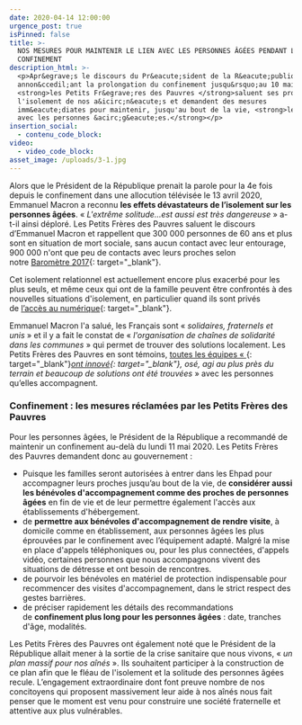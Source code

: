 ```yaml
---
date: 2020-04-14 12:00:00
urgence_post: true
isPinned: false
title: >-
  NOS MESURES POUR MAINTENIR LE LIEN AVEC LES PERSONNES ÂGÉES PENDANT LE
  CONFINEMENT
description_html: >-
  <p>Apr&egrave;s le discours du Pr&eacute;sident de la R&eacute;publique
  annon&ccedil;ant la prolongation du confinement jusqu&rsquo;au 10 mai 2020,
  <strong>les Petits Fr&egrave;res des Pauvres </strong>saluent ses propos sur
  l'isolement de nos a&icirc;n&eacute;s et demandent des mesures
  imm&eacute;diates pour maintenir, jusqu'au bout de la vie, <strong>le lien
  avec les personnes &acirc;g&eacute;es.</strong></p>
insertion_social:
  - contenu_code_block:
video:
  - video_code_block:
asset_image: /uploads/3-1.jpg
---
```


Alors que le Pr&eacute;sident de la R&eacute;publique prenait la parole pour la 4e fois depuis le confinement dans une allocution t&eacute;l&eacute;vis&eacute;e le 13 avril 2020, Emmanuel Macron a reconnu&nbsp;**les effets d&eacute;vastateurs de l’isolement sur les personnes &acirc;g&eacute;es**. &laquo;&nbsp;*L'extr&ecirc;me solitude…est aussi est tr&egrave;s dangereuse*&nbsp;&raquo; a-t-il ainsi d&eacute;plor&eacute;. Les Petits Fr&egrave;res des Pauvres saluent le discours d’Emmanuel Macron et rappellent que 300 000 personnes de 60 ans et plus sont en situation de mort sociale, sans aucun contact avec leur entourage, 900 000 n'ont que peu de contacts avec leurs proches selon notre&nbsp;[Barom&egrave;tre 2017](https://www.petitsfreresdespauvres.fr/informer/prises-de-positions/contre-la-mort-sociale-de-300-000-personnes-agees){: target="_blank"}.

Cet isolement relationnel est actuellement encore plus exacerb&eacute; pour les plus seuls, et m&ecirc;me ceux qui ont de la famille peuvent &ecirc;tre confront&eacute;s &agrave; des nouvelles situations d'isolement, en particulier quand ils sont priv&eacute;s de&nbsp;[l’acc&egrave;s au num&eacute;rique](https://www.petitsfreresdespauvres.fr/informer/prises-de-positions/contre-l-exclusion-numerique-de-4-millions-de-personnes-agees){: target="_blank"}.

Emmanuel Macron l'a salu&eacute;, les Fran&ccedil;ais sont &laquo;&nbsp;*solidaires, fraternels et unis*&nbsp;&raquo; et il y a fait le constat de &laquo;&nbsp;*l'organisation de cha&icirc;nes de solidarit&eacute; dans les communes*&nbsp;&raquo; qui permet de trouver des solutions localement. Les Petits Fr&egrave;res des Pauvres en sont t&eacute;moins,&nbsp;[toutes les &eacute;quipes &laquo;&nbsp;](https://www.petitsfreresdespauvres.fr/informer/nos-actualites/coronavirus-plus-que-jamais-notre-lutte-contre-l-isolement-des-aines-continue){: target="_blank"}*[ont innov&eacute;](https://www.petitsfreresdespauvres.fr/informer/nos-actualites/coronavirus-plus-que-jamais-notre-lutte-contre-l-isolement-des-aines-continue){: target="_blank"}, os&eacute;, agi au plus pr&egrave;s du terrain et beaucoup de solutions ont &eacute;t&eacute; trouv&eacute;es&nbsp;*&raquo; avec les personnes qu’elles accompagnent.

### Confinement : les mesures r&eacute;clam&eacute;es par les Petits Fr&egrave;res des Pauvres

Pour les personnes &acirc;g&eacute;es, le Pr&eacute;sident de la R&eacute;publique a recommand&eacute; de maintenir un confinement au-del&agrave; du lundi 11 mai 2020. Les Petits Fr&egrave;res des Pauvres demandent donc au gouvernement :

* Puisque les familles seront autoris&eacute;es &agrave; entrer dans les Ehpad pour accompagner leurs proches jusqu’au bout de la vie, de&nbsp;**consid&eacute;rer aussi les b&eacute;n&eacute;voles d'accompagnement comme des proches de personnes &acirc;g&eacute;es**&nbsp;en fin de vie et de leur permettre &eacute;galement l'acc&egrave;s aux &eacute;tablissements d'h&eacute;bergement.&nbsp;
* de&nbsp;**permettre aux b&eacute;n&eacute;voles d'accompagnement de rendre visite**, &agrave; domicile comme en &eacute;tablissement, aux personnes &acirc;g&eacute;es les plus &eacute;prouv&eacute;es par le confinement avec l’&eacute;quipement adapt&eacute;. Malgr&eacute; la mise en place d'appels t&eacute;l&eacute;phoniques ou, pour les plus connect&eacute;es, d'appels vid&eacute;o, certaines personnes que nous accompagnons vivent des situations de d&eacute;tresse et ont besoin de rencontres.
* de pourvoir les b&eacute;n&eacute;voles en mat&eacute;riel de protection indispensable pour recommencer des visites d'accompagnement, dans le strict respect des gestes barri&egrave;res.
* de pr&eacute;ciser rapidement les d&eacute;tails des recommandations de&nbsp;**confinement plus long pour les personnes &acirc;g&eacute;es**&nbsp;: date, tranches d'&acirc;ge, modalit&eacute;s.

Les Petits Fr&egrave;res des Pauvres ont &eacute;galement not&eacute; que le Pr&eacute;sident de la R&eacute;publique allait mener &agrave; la sortie de la crise sanitaire que nous vivons, &laquo;&nbsp;*un plan massif pour nos a&icirc;n&eacute;s*&nbsp;&raquo;. Ils souhaitent participer &agrave; la construction de ce plan afin que le fl&eacute;au de l'isolement et la solitude des personnes &acirc;g&eacute;es recule. L’engagement extraordinaire dont font preuve nombre de nos concitoyens qui proposent massivement leur aide &agrave; nos a&icirc;n&eacute;s nous fait penser que le moment est venu pour construire une soci&eacute;t&eacute; fraternelle et attentive aux plus vuln&eacute;rables.
